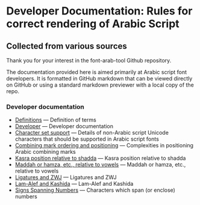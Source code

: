 # Developer Documentation: Rules for correct rendering of Arabic Script


## Collected from various sources

Thank you for your interest in the font-arab-tool Github repository. 

The documentation provided here is aimed primarily at Arabic script font developers.
It is formatted in GitHub markdown that can be viewed directly on GitHub or using
a standard markdown previewer with a local copy of the repo. 

### Developer documentation
- [Definitions](definitions.md) — Definition of terms
- [Developer](developer.md) — Developer documentation
- [Character set support](charset.md) — Details of non-Arabic script Unicode characters that should be supported in Arabic script fonts
- [Combining mark ordering and positioning](combiningmarks.md) — Complexities in positioning Arabic combining marks
- [Kasra position relative to shadda](kasra.md) — Kasra position relative to shadda
- [Maddah or hamza, etc., relative to vowels](maddah.md) — Maddah or hamza, etc., relative to vowels
- [Ligatures and ZWJ](ligatures.md) — Ligatures and ZWJ
- [Lam-Alef and Kashida](lamalef.md) — Lam-Alef and Kashida
- [Signs Spanning Numbers](spanning.md) — Characters which span (or enclose) numbers
